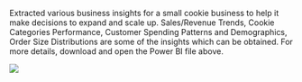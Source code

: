 Extracted various business insights for a small cookie business to help it make decisions to expand and scale up. Sales/Revenue Trends, Cookie Categories Performance, Customer Spending Patterns and Demographics, Order Size Distributions are some of the insights which can be obtained. For more details, download and open the Power BI file above.

![]("C:\Users\dydmu\Desktop\TAMU\PowerBI\Cookie.png")
